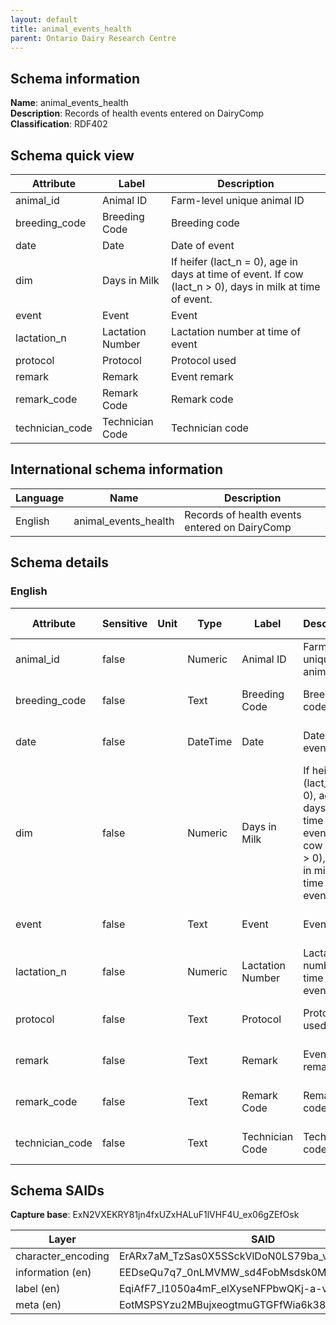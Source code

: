 ```yaml
---
layout: default  
title: animal_events_health
parent: Ontario Dairy Research Centre  
---
```


## Schema information

**Name**: animal_events_health  
**Description**: Records of health events entered on DairyComp  
**Classification**: RDF402  

## Schema quick view

| Attribute | Label | Description |
| --- | --- | --- |
| animal_id | Animal ID | Farm-level unique animal ID |
| breeding_code | Breeding Code | Breeding code |
| date | Date | Date of event |
| dim | Days in Milk | If heifer (lact_n = 0), age in days at time of event. If cow (lact_n > 0), days in milk at time of event. |
| event | Event | Event |
| lactation_n | Lactation Number | Lactation number at time of event |
| protocol | Protocol | Protocol used |
| remark | Remark | Event remark |
| remark_code | Remark Code | Remark code |
| technician_code | Technician Code | Technician code |

## International schema information

| Language | Name | Description |
| --- | --- | --- |
| English | animal_events_health | Records of health events entered on DairyComp |

## Schema details

### English

| Attribute | Sensitive | Unit | Type | Label | Description | List | Character encoding |
| --- | --- | --- | --- | --- | --- | --- | --- |
| animal_id | false |  | Numeric | Animal ID | Farm-level unique animal ID | Not a list | utf-8 |
| breeding_code | false |  | Text | Breeding Code | Breeding code | Not a list | utf-8 |
| date | false |  | DateTime | Date | Date of event | Not a list | utf-8 |
| dim | false |  | Numeric | Days in Milk | If heifer (lact_n = 0), age in days at time of event. If cow (lact_n > 0), days in milk at time of event. | Not a list | utf-8 |
| event | false |  | Text | Event | Event | Not a list | utf-8 |
| lactation_n | false |  | Numeric | Lactation Number | Lactation number at time of event | Not a list | utf-8 |
| protocol | false |  | Text | Protocol | Protocol used | Not a list | utf-8 |
| remark | false |  | Text | Remark | Event remark | Not a list | utf-8 |
| remark_code | false |  | Text | Remark Code | Remark code | Not a list | utf-8 |
| technician_code | false |  | Text | Technician Code | Technician code | Not a list | utf-8 |

## Schema SAIDs

**Capture base**: ExN2VXEKRY81jn4fxUZxHALuF1lVHF4U_ex06gZEfOsk

| Layer | SAID |
| --- | --- |
| character_encoding | ErARx7aM_TzSas0X5SSckVlDoN0LS79ba_v8yQZDmUR0 |
| information (en) | EEDseQu7q7_0nLMVMW_sd4FobMsdsk0MPkFDdbUCwhxM |
| label (en) | EqiAfF7_l1050a4mF_elXyseNFPbwQKj-a-vmRbkXVgs |
| meta (en) | EotMSPSYzu2MBujxeogtmuGTGFfWia6k38YM8IbK22h8 |

